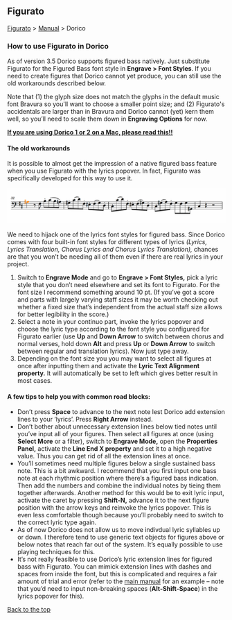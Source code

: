 ## Figurato

[Figurato](../README.md) > [Manual](manual.md) > Dorico

### How to use Figurato in Dorico

As of version 3.5 Dorico supports figured bass natively. Just substitute Figurato for the Figured Bass font style in **Engrave > Font Styles**. If you need to create figures that Dorico cannot yet produce, you can still use the old workarounds described below.

Note that (1) the glyph size does not match the glyphs in the default music font Bravura so you'll want to choose a smaller point size; and (2) Figurato's accidentals are larger than in Bravura and Dorico cannot (yet) kern them well, so you’ll need to scale them down in **Engraving Options** for now.

**[If you are using Dorico 1 or 2 on a Mac, please read this!!](FiguratoMac.md)**

#### The old workarounds

It is possible to almost get the impression of a native figured bass feature when you use Figurato with the lyrics popover. In fact, Figurato was specifically developed for this way to use it.

<img src="input-dorico.gif" alt="Input with Dorico’s lyrics popover">

We need to hijack one of the lyrics font styles for figured bass. Since Dorico comes with four built-in font styles for different types of lyrics *(Lyrics, Lyrics Translation, Chorus Lyrics and Chorus Lyrics Translation),* chances are that you won’t be needing all of them even if there are real lyrics in your project.

1. Switch to **Engrave Mode** and go to **Engrave > Font Styles,** pick a lyric style that you don’t need elsewhere and set its font to Figurato. For the font size I recommend something around 10 pt. (If you’ve got a score and parts with largely varying staff sizes it may be worth checking out whether a fixed size that’s independent from the actual staff size allows for better legibility in the score.)
2. Select a note in your continuo part, invoke the lyrics popover and choose the  lyric type according to the font style you configured for Figurato earlier (use **Up** and **Down Arrow** to switch between chorus and normal verses, hold down **Alt** and press **Up** or **Down Arrow** to switch between regular and translation lyrics).  Now just type away.
3. Depending on the font size you you may want to select all figures at once after inputting them and activate the **Lyric Text Alignment property.** It will automatically be set to left which gives better result in most cases.

#### A few tips to help  you with common road blocks:

- Don’t press **Space** to advance to the next note lest Dorico add extension lines to your ‘lyrics’. Press **Right Arrow** instead.
- Don’t bother about unnecessary extension lines below tied notes until you’ve input all of your figures. Then select all figures at once (using **Select More** or a filter), switch to **Engrave Mode,** open the **Properties Panel,** activate the **Line End X property** and set it to a high negative value. Thus you can get rid of all the extension lines at once.
- You’ll sometimes need multiple figures below a single sustained bass note. This is a bit awkward. I recommend that you first input one bass note at each rhythmic position where there’s a figured bass indication. Then add the numbers and combine the individual notes by tieing them together afterwards.
Another method for this would be to exit lyric input, activate the caret by pressing **Shift-N,** advance it to the next figure position with the arrow keys and reinvoke the lyrics popover. This is even less comfortable though because you’ll probably need to switch to the correct lyric type again.
- As of now Dorico does not allow us to move indivdual lyric syllables up or down. I therefore tend to use generic text objects for figures above or below notes that reach far out of the system. It’s equally possible to use playing techniques for this.
- It’s not really feasible to use Dorico’s lyric extension lines for figured bass with Figurato. You can mimick extension lines with dashes and spaces from inside the font, but this is complicated and requires a fair amount of trial and error (refer to the [main manual](manual.md#special-characters) for an example – note that you’d need to input non-breaking spaces (**Alt-Shift-Space**) in the lyrics popover for this).

[Back to the top](dorico.md#figurato)

